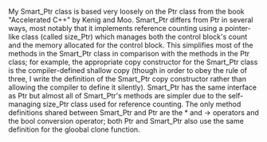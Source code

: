 My Smart_Ptr class is based very loosely on the Ptr class from the book "Accelerated 
C++" by Kenig and Moo. Smart_Ptr differs from Ptr in several ways, most notably that 
it implements reference counting using a pointer-like class (called size_Ptr) which 
manages both the control block's count and the memory allocated for the control 
block. This simplifies most of the methods in the Smart_Ptr class in comparison 
with the methods in the Ptr class; for example, the appropriate copy constructor 
for the Smart_Ptr class is the compiler-defined shallow copy (though in order to 
obey the rule of three, I write the definition of the Smart_Ptr copy 
constructor rather than allowing the compiler to define it silently). Smart_Ptr has 
the same interface as Ptr but almost all of Smart_Ptr's methods are simpler due
to the self-managing size_Ptr class used for reference counting. The only 
method definitions shared between Smart_Ptr and Ptr are the * and -> operators and 
the bool conversion operator; both Ptr and Smart_Ptr also use the same definition
for the gloobal clone function. 